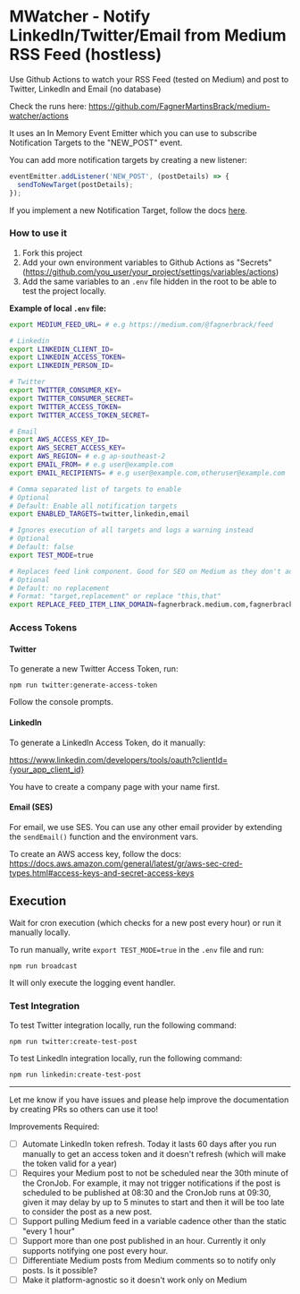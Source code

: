 # MWatcher - Notify LinkedIn/Twitter/Email from Medium RSS Feed (hostless)

Use Github Actions to watch your RSS Feed (tested on Medium) and post to Twitter, LinkedIn and Email (no database)

Check the runs here: https://github.com/FagnerMartinsBrack/medium-watcher/actions

It uses an In Memory Event Emitter which you can use to subscribe Notification Targets to the "NEW_POST" event.

You can add more notification targets by creating a new listener:

```javascript
eventEmitter.addListener('NEW_POST', (postDetails) => {
  sendToNewTarget(postDetails);
});
```

If you implement a new Notification Target, follow the docs [here](src/notification-targets/README.md).

### How to use it

1. Fork this project
2. Add your own environment variables to Github Actions as "Secrets" (https://github.com/you_user/your_project/settings/variables/actions)
3. Add the same variables to an `.env` file hidden in the root to be able to test the project locally.

**Example of local `.env` file:**

```sh
export MEDIUM_FEED_URL= # e.g https://medium.com/@fagnerbrack/feed

# Linkedin
export LINKEDIN_CLIENT_ID=
export LINKEDIN_ACCESS_TOKEN=
export LINKEDIN_PERSON_ID=

# Twitter
export TWITTER_CONSUMER_KEY=
export TWITTER_CONSUMER_SECRET=
export TWITTER_ACCESS_TOKEN=
export TWITTER_ACCESS_TOKEN_SECRET=

# Email
export AWS_ACCESS_KEY_ID=
export AWS_SECRET_ACCESS_KEY=
export AWS_REGION= # e.g ap-southeast-2
export EMAIL_FROM= # e.g user@example.com
export EMAIL_RECIPIENTS= # e.g user@example.com,otheruser@example.com

# Comma separated list of targets to enable
# Optional
# Default: Enable all notification targets
export ENABLED_TARGETS=twitter,linkedin,email

# Ignores execution of all targets and logs a warning instead
# Optional
# Default: false
export TEST_MODE=true

# Replaces feed link component. Good for SEO on Medium as they don't add your registered domain to the feed item link
# Optional
# Default: no replacement
# Format: "target,replacement" or replace "this,that"
export REPLACE_FEED_ITEM_LINK_DOMAIN=fagnerbrack.medium.com,fagnerbrack.com.
```

### Access Tokens

#### Twitter

To generate a new Twitter Access Token, run:

```
npm run twitter:generate-access-token
```

Follow the console prompts.

#### LinkedIn

To generate a LinkedIn Access Token, do it manually:

https://www.linkedin.com/developers/tools/oauth?clientId={your_app_client_id}

You have to create a company page with your name first.

#### Email (SES)

For email, we use SES. You can use any other email provider by extending the `sendEmail()` function and the environment vars.

To create an AWS access key, follow the docs: https://docs.aws.amazon.com/general/latest/gr/aws-sec-cred-types.html#access-keys-and-secret-access-keys

## Execution

Wait for cron execution (which checks for a new post every hour) or run it manually locally.

To run manually, write `export TEST_MODE=true` in the `.env` file and run:

```
npm run broadcast
```

It will only execute the logging event handler.

### Test Integration

To test Twitter integration locally, run the following command:

```
npm run twitter:create-test-post
```

To test LinkedIn integration locally, run the following command:

```
npm run linkedin:create-test-post
```

----

Let me know if you have issues and please help improve the documentation by creating PRs so others can use it too!

Improvements Required:

- [ ] Automate LinkedIn token refresh. Today it lasts 60 days after you run manually to get an access token and it doesn't refresh (which will make the token valid for a year)
- [ ] Requires your Medium post to not be scheduled near the 30th minute of the CronJob. For example, it may not trigger notifications if the post is scheduled to be published at 08:30 and the CronJob runs at 09:30, given it may delay by up to 5 minutes to start and then it will be too late to consider the post as a new post.
- [ ] Support pulling Medium feed in a variable cadence other than the static "every 1 hour"
- [ ] Support more than one post published in an hour. Currently it only supports notifying one post every hour.
- [ ] Differentiate Medium posts from Medium comments so to notify only posts. Is it possible?
- [ ] Make it platform-agnostic so it doesn't work only on Medium
